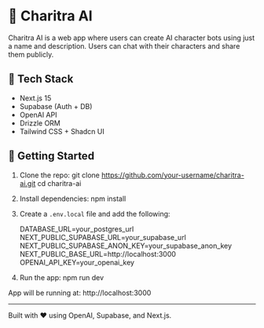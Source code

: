 # 🧠 Charitra AI

Charitra AI is a web app where users can create AI character bots using just a name and description. Users can chat with their characters and share them publicly.

## 🔧 Tech Stack
- Next.js 15
- Supabase (Auth + DB)
- OpenAI API
- Drizzle ORM
- Tailwind CSS + Shadcn UI

## 🚀 Getting Started

1. Clone the repo:
   git clone https://github.com/your-username/charitra-ai.git
   cd charitra-ai

2. Install dependencies:
   npm install

3. Create a `.env.local` file and add the following:

   DATABASE_URL=your_postgres_url  
   NEXT_PUBLIC_SUPABASE_URL=your_supabase_url  
   NEXT_PUBLIC_SUPABASE_ANON_KEY=your_supabase_anon_key  
   NEXT_PUBLIC_BASE_URL=http://localhost:3000  
   OPENAI_API_KEY=your_openai_key  

4. Run the app:
   npm run dev

App will be running at: http://localhost:3000

---

Built with ❤️ using OpenAI, Supabase, and Next.js.

